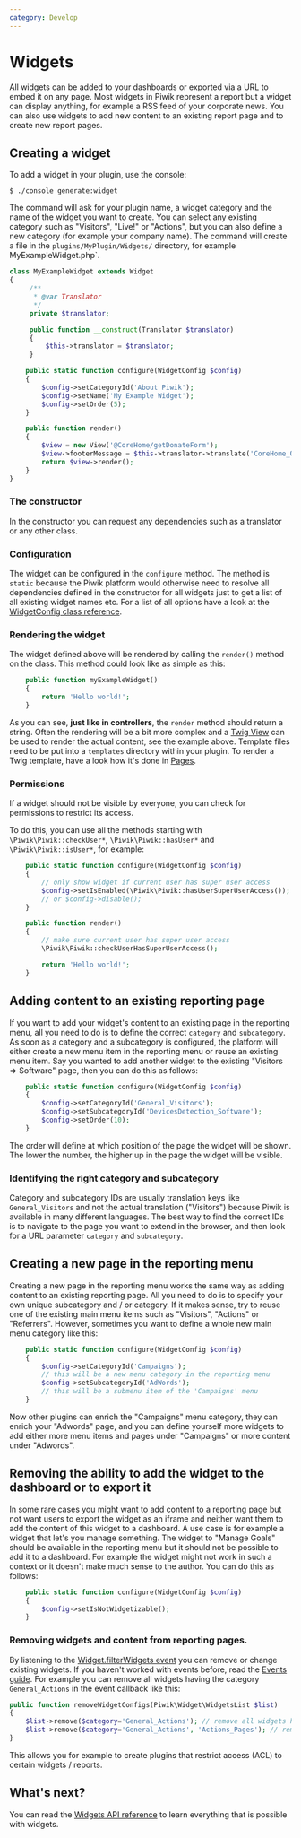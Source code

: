 ```yaml
---
category: Develop
---
```

# Widgets

All widgets can be added to your dashboards or exported via a URL to embed it on any page. Most widgets in Piwik
represent a report but a widget can display anything, for example a RSS feed of your corporate news. You can also use
widgets to add new content to an existing report page and to create new report pages.

## Creating a widget

To add a widget in your plugin, use the console:

```
$ ./console generate:widget
```

The command will ask for your plugin name, a widget category and the name of the widget you want to create.
You can select any existing category such as "Visitors", "Live!" or "Actions", but you can also define a new category
(for example your company name). The command will create a file in the `plugins/MyPlugin/Widgets/` directory,
for example MyExampleWidget.php`.

```php
class MyExampleWidget extends Widget
{
     /**
      * @var Translator
      */
     private $translator;

     public function __construct(Translator $translator)
     {
         $this->translator = $translator;
     }

    public static function configure(WidgetConfig $config)
    {
        $config->setCategoryId('About Piwik');
        $config->setName('My Example Widget');
        $config->setOrder(5);
    }

    public function render()
    {
        $view = new View('@CoreHome/getDonateForm');
        $view->footerMessage = $this->translator->translate('CoreHome_OnlyForSuperUserAccess');
        return $view->render();
    }
}
```

### The constructor

In the constructor you can request any dependencies such as a translator or any other class.

### Configuration

The widget can be configured in the `configure` method. The method is `static` because the Piwik platform would otherwise
need to resolve all dependencies defined in the constructor for all widgets just to get a list of all existing widget
names etc. For a list of all options have a look at the [WidgetConfig class reference](/api-reference/Piwik/Widget/WidgetConfig).

### Rendering the widget

The widget defined above will be rendered by calling the `render()` method on the class. This method could look like as simple as this:

```php
    public function myExampleWidget()
    {
        return 'Hello world!';
    }
```

As you can see, **just like in controllers**, the `render` method should return a string.
Often the rendering will be a bit more complex and a [Twig View](https://twig.sensiolabs.org) can be used to render the actual content,
see the example above. Template files need to be put into a `templates` directory within your plugin. To render a Twig template,
have a look how it's done in [Pages](/guides/pages).

### Permissions

If a widget should not be visible by everyone, you can check for permissions to restrict its access.

To do this, you can use all the methods starting with `\Piwik\Piwik::checkUser*`, `\Piwik\Piwik::hasUser*` and
`\Piwik\Piwik::isUser*`, for example:

```php
    public static function configure(WidgetConfig $config)
    {
        // only show widget if current user has super user access
        $config->setIsEnabled(\Piwik\Piwik::hasUserSuperUserAccess());
        // or $config->disable();
    }

    public function render()
    {
        // make sure current user has super user access
        \Piwik\Piwik::checkUserHasSuperUserAccess();

        return 'Hello world!';
    }
```

## Adding content to an existing reporting page

If you want to add your widget's content to an existing page in the reporting menu, all you need to do is to define
 the correct `category` and `subcategory`. As soon as a category and a subcategory is configured, the platform
 will either create a new menu item in the reporting menu or reuse an existing menu item. Say you wanted to add another
 widget to the existing "Visitors => Software" page, then you can do this as follows:

```php
    public static function configure(WidgetConfig $config)
    {
        $config->setCategoryId('General_Visitors');
        $config->setSubcategoryId('DevicesDetection_Software');
        $config->setOrder(10);
    }
```

The order will define at which position of the page the widget will be shown. The lower the number, the higher up in the
page the widget will be visible.

### Identifying the right category and subcategory

Category and subcategory IDs are usually translation keys like `General_Visitors` and not the actual translation
("Visitors") because Piwik is available in many different languages. The best way to find the correct IDs is to
 navigate to the page you want to extend in the browser, and then look for a URL parameter `category` and `subcategory`.


## Creating a new page in the reporting menu

Creating a new page in the reporting menu works the same way as adding content to an existing reporting page. All you
need to do is to specify your own unique subcategory and / or category. If it makes sense, try to reuse one of the
existing main menu items such as "Visitors", "Actions" or "Referrers". However, sometimes you want to define a whole
new main menu category like this:


```php
    public static function configure(WidgetConfig $config)
    {
        $config->setCategoryId('Campaigns');
        // this will be a new menu category in the reporting menu
        $config->setSubcategoryId('AdWords');
        // this will be a submenu item of the 'Campaigns' menu
    }
```

Now other plugins can enrich the "Campaigns" menu category, they can enrich your "Adwords" page, and you can define
yourself more widgets to add either more menu items and pages under "Campaigns" or more content under "Adwords".

## Removing the ability to add the widget to the dashboard or to export it

In some rare cases you might want to add content to a reporting page but not want users to export the widget as an iframe
and neither want them to add the content of this widget to a dashboard. A use case is for example a widget that let's you
manage something. The widget to "Manage Goals" should be available in the reporting menu but it should not be
 possible to add it to a dashboard. For example the widget might not work in such a context or it doesn't make much sense
  to the author. You can do this as follows:

```php
    public static function configure(WidgetConfig $config)
    {
        $config->setIsNotWidgetizable();
    }
```

### Removing widgets and content from reporting pages.

By listening to the [Widget.filterWidgets event](/api-reference/events#widgetfilterwidgets) you can remove or change
existing widgets. If you haven't worked with events before, read the [Events guide](/guides/events). For example
you can remove all widgets having the category `General_Actions` in the event callback like this:

```php
public function removeWidgetConfigs(Piwik\Widget\WidgetsList $list)
{
    $list->remove($category='General_Actions'); // remove all widgets having this category
    $list->remove($category='General_Actions', 'Actions_Pages'); // remove all widgets having this category and widget name
}
```

This allows you for example to create plugins that restrict access (ACL) to certain widgets / reports.

## What's next?

You can read the [Widgets API reference](/api-reference/Piwik/Plugin/Widgets) to learn everything that is possible with widgets.
